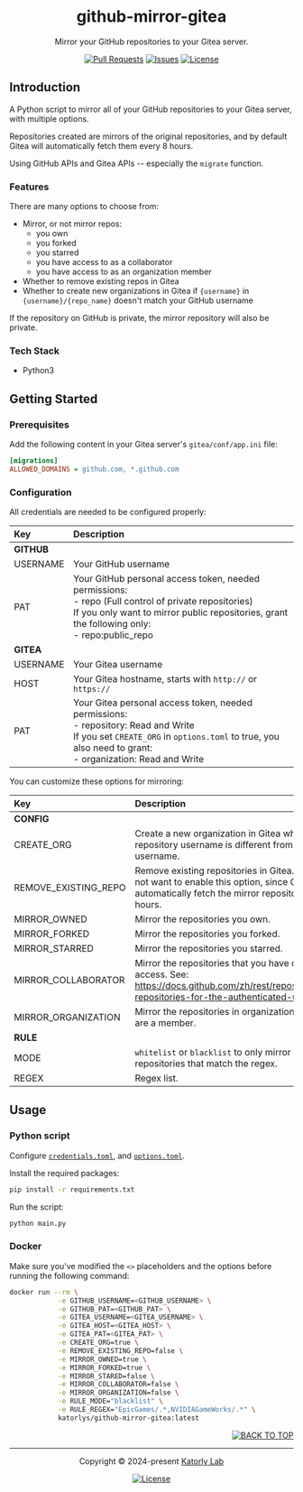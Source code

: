 <a name="readme-top"></a>
<div align="center">

<!-- <a href="#">
  <img src="https://github.com/katorlys/.github/blob/main/assets/logo/logo.png" height="100">
</a><br> -->

<h1>
  github-mirror-gitea
</h1>

<p>
  Mirror your GitHub repositories to your Gitea server.
</p>

[![Pull Requests][github-pr-badge]][github-pr-link]
[![Issues][github-issue-badge]][github-issue-link]
[![License][github-license-badge]](LICENSE)

</div>


<!-- Main Body -->

## Introduction
A Python script to mirror all of your GitHub repositories to your Gitea server, with multiple options.

Repositories created are mirrors of the original repositories, and by default Gitea will automatically fetch them every 8 hours.

Using GitHub APIs and Gitea APIs -- especially the `migrate` function.

### Features
There are many options to choose from:
- Mirror, or not mirror repos:
  - you own
  - you forked
  - you starred
  - you have access to as a collaborator
  - you have access to as an organization member
- Whether to remove existing repos in Gitea
- Whether to create new organizations in Gitea if `{username}` in `{username}/{repo_name}` doesn't match your GitHub username

If the repository on GitHub is private, the mirror repository will also be private.

### Tech Stack
- Python3


## Getting Started
### Prerequisites
Add the following content in your Gitea server's `gitea/conf/app.ini` file:
```ini
[migrations]
ALLOWED_DOMAINS = github.com, *.github.com
```

### Configuration
All credentials are needed to be configured properly:

| Key        | Description                                                                                                                                                                                                   |
|:-----------|:--------------------------------------------------------------------------------------------------------------------------------------------------------------------------------------------------------------|
| **GITHUB** |                                                                                                                                                                                                               |
| USERNAME   | Your GitHub username                                                                                                                                                                                          |
| PAT        | Your GitHub personal access token, needed permissions:<br> - repo (Full control of private repositories)<br> If you only want to mirror public repositories, grant the following only:<br> - repo:public_repo |
| **GITEA**  |                                                                                                                                                                                                               |
| USERNAME   | Your Gitea username                                                                                                                                                                                           |
| HOST       | Your Gitea hostname, starts with `http://` or `https://`                                                                                                                                                      |
| PAT        | Your Gitea personal access token, needed permissions:<br> - repository: Read and Write<br> If you set `CREATE_ORG` in `options.toml` to true, you also need to grant:<br> - organization: Read and Write      |

You can customize these options for mirroring:

| Key                  | Description                                                                                                                                                |
|:---------------------|:-----------------------------------------------------------------------------------------------------------------------------------------------------------|
| **CONFIG**           |                                                                                                                                                            |
| CREATE_ORG           | Create a new organization in Gitea when the repository username is different from your GitHub username.                                                    |
| REMOVE_EXISTING_REPO | Remove existing repositories in Gitea. You may not want to enable this option, since Gitea will automatically fetch the mirror repositories every 8 hours. |
| MIRROR_OWNED         | Mirror the repositories you own.                                                                                                                           |
| MIRROR_FORKED        | Mirror the repositories you forked.                                                                                                                        |
| MIRROR_STARRED       | Mirror the repositories you starred.                                                                                                                       |
| MIRROR_COLLABORATOR  | Mirror the repositories that you have collaborator access. See: https://docs.github.com/zh/rest/repos/repos#list-repositories-for-the-authenticated-user   |
| MIRROR_ORGANIZATION  | Mirror the repositories in organizations that you are a member.                                                                                            |
| **RULE**             |                                                                                                                                                            |
| MODE                 | `whitelist` or `blacklist` to only mirror or skip repositories that match the regex.                                                                       |
| REGEX                | Regex list.                                                                                                                                                |


## Usage
### Python script
Configure [`credentials.toml`](config/credentials.toml), and [ `options.toml`](config/options.toml).

Install the required packages:
```bash
pip install -r requirements.txt
```
Run the script:
```bash
python main.py
```

### Docker
Make sure you've modified the `<>` placeholders and the options before running the following command:
```bash
docker run --rm \
            -e GITHUB_USERNAME=<GITHUB_USERNAME> \
            -e GITHUB_PAT=<GITHUB_PAT> \
            -e GITEA_USERNAME=<GITEA_USERNAME> \
            -e GITEA_HOST=<GITEA_HOST> \
            -e GITEA_PAT=<GITEA_PAT> \
            -e CREATE_ORG=true \
            -e REMOVE_EXISTING_REPO=false \
            -e MIRROR_OWNED=true \
            -e MIRROR_FORKED=true \
            -e MIRROR_STARED=false \
            -e MIRROR_COLLABORATOR=false \
            -e MIRROR_ORGANIZATION=false \
            -e RULE_MODE="blacklist" \
            -e RULE_REGEX="EpicGames/.*,NVIDIAGameWorks/.*" \
            katorlys/github-mirror-gitea:latest
```


<!-- /Main Body -->


<div align="right">
  
[![BACK TO TOP][back-to-top-button]](#readme-top)

</div>

---

<div align="center">

<p>
  Copyright &copy; 2024-present <a target="_blank" href="https://github.com/katorlys">Katorly Lab</a>
</p>

[![License][github-license-badge-bottom]](LICENSE)

</div>

[back-to-top-button]: https://img.shields.io/badge/BACK_TO_TOP-151515?style=flat-square
[github-pr-badge]: https://img.shields.io/github/issues-pr/katorlys/github-mirror-gitea?label=pulls&labelColor=151515&color=79E096&style=flat-square
[github-pr-link]: https://github.com/katorlys/github-mirror-gitea/pulls
[github-issue-badge]: https://img.shields.io/github/issues/katorlys/github-mirror-gitea?labelColor=151515&color=FFC868&style=flat-square
[github-issue-link]: https://github.com/katorlys/github-mirror-gitea/issues
[github-license-badge]: https://img.shields.io/github/license/katorlys/github-mirror-gitea?labelColor=151515&color=EFEFEF&style=flat-square
<!-- https://img.shields.io/badge/license-CC_BY--NC--SA_4.0-EFEFEF?labelColor=151515&style=flat-square -->
[github-license-badge-bottom]: https://img.shields.io/github/license/katorlys/github-mirror-gitea?labelColor=151515&color=EFEFEF&style=for-the-badge
<!-- https://img.shields.io/badge/license-CC_BY--NC--SA_4.0-EFEFEF?labelColor=151515&style=for-the-badge -->